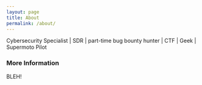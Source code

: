 ```yaml
---
layout: page
title: About
permalink: /about/
---
```


Cybersecurity Specialist | SDR | part-time bug bounty hunter | CTF | Geek | Supermoto Pilot

### More Information

BLEH!
